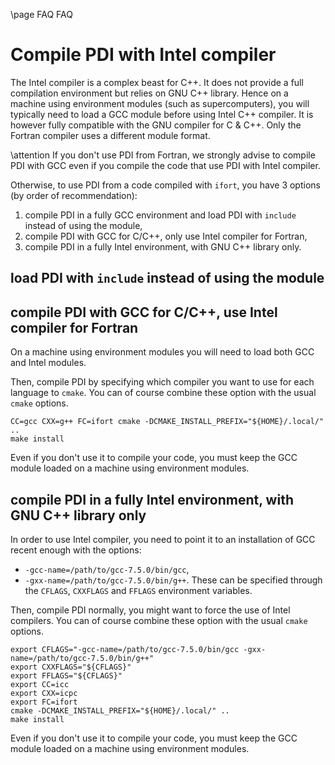 \page FAQ FAQ

# Compile PDI with Intel compiler

The Intel compiler is a complex beast for C++.
It does not provide a full compilation environment but relies on GNU C++
library.
Hence on a machine using environment modules (such as supercomputers), you
will typically need to load a GCC module before using Intel C++ compiler.
It is however fully compatible with the GNU compiler for C & C++.
Only the Fortran compiler uses a different module format.

\attention
If you don't use PDI from Fortran, we strongly advise to compile PDI with GCC
even if you compile the code that use PDI with Intel compiler.

Otherwise, to use PDI from a code compiled with `ifort`, you have 3 options (by
order of recommendation):
1. compile PDI in a fully GCC environment and load PDI with `include` instead
   of using the module,
2. compile PDI with GCC for C/C++, only use Intel compiler for Fortran,
3. compile PDI in a fully Intel environment, with GNU C++ library only.

## load PDI with `include` instead of using the module

## compile PDI with GCC for C/C++, use Intel compiler for Fortran

On a machine using environment modules you will need to load both GCC and Intel
modules.

Then, compile PDI by specifying which compiler you want to use for each language
to `cmake`.
You can of course combine these option with the usual `cmake` options.

```
CC=gcc CXX=g++ FC=ifort cmake -DCMAKE_INSTALL_PREFIX="${HOME}/.local/" ..
make install
```

Even if you don't use it to compile your code, you must keep the GCC module
loaded on a machine using environment modules.

## compile PDI in a fully Intel environment, with GNU C++ library only

In order to use Intel compiler, you need to point it to an installation of
GCC recent enough with the options:
* `-gcc-name=/path/to/gcc-7.5.0/bin/gcc`,
* `-gxx-name=/path/to/gcc-7.5.0/bin/g++`.
These can be specified through the `CFLAGS`, `CXXFLAGS` and `FFLAGS` environment
variables.

Then, compile PDI normally, you might want to force the use of Intel compilers.
You can of course combine these option with the usual `cmake` options.

```
export CFLAGS="-gcc-name=/path/to/gcc-7.5.0/bin/gcc -gxx-name=/path/to/gcc-7.5.0/bin/g++"
export CXXFLAGS="${CFLAGS}"
export FFLAGS="${CFLAGS}"
export CC=icc
export CXX=icpc
export FC=ifort
cmake -DCMAKE_INSTALL_PREFIX="${HOME}/.local/" ..
make install
```

Even if you don't use it to compile your code, you must keep the GCC module
loaded on a machine using environment modules.
